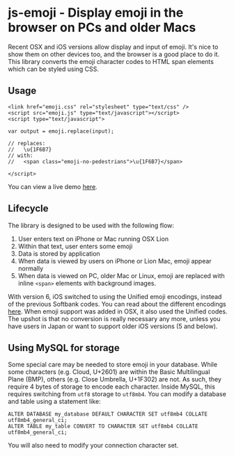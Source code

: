 # js-emoji - Display emoji in the browser on PCs and older Macs

Recent OSX and iOS versions allow display and input of emoji. It's nice to show them on 
other devices too, and the browser is a good place to do it. This library converts the 
emoji character codes to HTML span elements which can be styled using CSS.


## Usage

    <link href="emoji.css" rel="stylesheet" type="text/css" />
    <script src="emoji.js" type="text/javascript"></script>
    <script type="text/javascript">

    var output = emoji.replace(input);

    // replaces:
    //   \u{1F6B7}
    // with:
    //   <span class="emoji-no-pedestrians">\u{1F6B7}</span>

    </script>

You can view a live demo <a href="http://unicodey.com/js-emoji/demo.htm">here</a>.


## Lifecycle

The library is designed to be used with the following flow:

1.  User enters text on iPhone or Mac running OSX Lion
2.  Within that text, user enters some emoji
3.  Data is stored by application
4.  When data is viewed by users on iPhone or Lion Mac, emoji appear normally
5.  When data is viewed on PC, older Mac or Linux, emoji are replaced with 
    inline `<span>` elements with background images.

With version 6, iOS switched to using the Unified emoji encodings, instead of the previous
Softbank codes.
You can read about the different encodings <a href="http://www.iamcal.com/emoji-in-web-apps/">here</a>.
When emoji support was added in OSX, it also used the Unified codes.
The upshot is that no conversion is really necessary any more, unless you have users in 
Japan or want to support older iOS versions (5 and below).


## Using MySQL for storage

Some special care may be needed to store emoji in your database. While some characters (e.g. Cloud, U+2601) are
within the Basic Multilingual Plane (BMP), others (e.g. Close Umbrella, U+1F302) are not. As such, 
they require 4 bytes of storage to encode each character. Inside MySQL, this requires switching from `utf8` 
storage to `utf8mb4`.
You can modify a database and table using a statement like:

    ALTER DATABASE my_database DEFAULT CHARACTER SET utf8mb4 COLLATE utf8mb4_general_ci;
    ALTER TABLE my_table CONVERT TO CHARACTER SET utf8mb4 COLLATE utf8mb4_general_ci;

You will also need to modify your connection character set.
